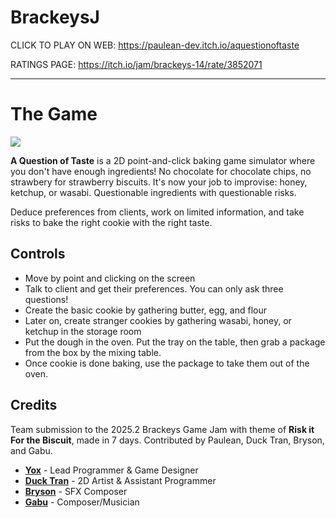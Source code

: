 # BrackeysJ

CLICK TO PLAY ON WEB:
https://paulean-dev.itch.io/aquestionoftaste

RATINGS PAGE:
https://itch.io/jam/brackeys-14/rate/3852071 

---
# The Game
![](https://img.itch.zone/aW1hZ2UvMzg1MjA3MS8yMzAwOTA4Ni5wbmc=/original/9oyAXZ.png)

**A Question of Taste** is a 2D point-and-click baking game simulator where you don't have enough ingredients! No chocolate for chocolate chips, no strawbery for strawberry biscuits. It's now your job to improvise: honey, ketchup, or wasabi. Questionable ingredients with questionable risks. <br>

Deduce preferences from clients, work on limited information, and take risks to bake the right cookie with the right taste. <br>

## Controls
- Move by point and clicking on the screen
- Talk to client and get their preferences. You can only ask three questions!
- Create the basic cookie by gathering butter, egg, and flour
- Later on, create stranger cookies by gathering wasabi, honey, or ketchup in the storage room
- Put the dough in the oven. Put the tray on the table, then grab a package from the box by the mixing table.
- Once cookie is done baking, use the package to take them out of the oven.

## Credits

Team submission to the 2025.2 Brackeys Game Jam with theme of **Risk it For the Biscuit**, made in 7 days. Contributed by Paulean, Duck Tran, Bryson, and Gabu.
- [**Yox**](https://paulean-dev.itch.io/) - Lead Programmer & Game Designer
- [**Duck Tran**](https://ducktran.itch.io/) - 2D Artist & Assistant Programmer
- [**Bryson**](https://housefiresuoh.itch.io/) - SFX Composer
- [**Gabu**](https://linktr.ee/gabumusic) - Composer/Musician
